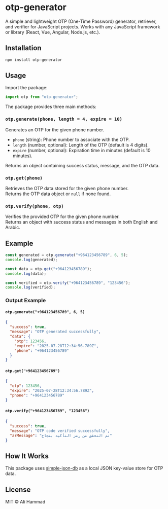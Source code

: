 # otp-generator

A simple and lightweight OTP (One-Time Password) generator, retriever, and verifier for JavaScript projects. Works with any JavaScript framework or library (React, Vue, Angular, Node.js, etc.).

## Installation

```bash
npm install otp-generator
```

## Usage

Import the package:

```js
import otp from "otp-generator";
```

The package provides three main methods:

### `otp.generate(phone, length = 4, expire = 10)`

Generates an OTP for the given phone number.

- `phone` (string): Phone number to associate with the OTP.
- `length` (number, optional): Length of the OTP (default is 4 digits).
- `expire` (number, optional): Expiration time in minutes (default is 10 minutes).

Returns an object containing success status, message, and the OTP data.

### `otp.get(phone)`

Retrieves the OTP data stored for the given phone number.  
Returns the OTP data object or `null` if none found.

### `otp.verify(phone, otp)`

Verifies the provided OTP for the given phone number.  
Returns an object with success status and messages in both English and Arabic.

## Example

```js
const generated = otp.generate("+964123456789", 6, 5);
console.log(generated);

const data = otp.get("+964123456789");
console.log(data);

const verified = otp.verify("+964123456789", "123456");
console.log(verified);
```

### Output Example

#### `otp.generate("+964123456789", 6, 5)`

```json
{
  "success": true,
  "message": "OTP generated successfully",
  "data": {
    "otp": 123456,
    "expire": "2025-07-28T12:34:56.789Z",
    "phone": "+964123456789"
  }
}
```

#### `otp.get("+964123456789")`

```json
{
  "otp": 123456,
  "expire": "2025-07-28T12:34:56.789Z",
  "phone": "+964123456789"
}
```

#### `otp.verify("+964123456789", "123456")`

```json
{
  "success": true,
  "message": "OTP code verified successfully",
  "arMessage": "تم التحقق من رمز التأكيد بنجاح"
}
```

## How It Works

This package uses [simple-json-db](https://www.npmjs.com/package/simple-json-db) as a local JSON key-value store for OTP data.

## License

MIT © Ali Hammad
